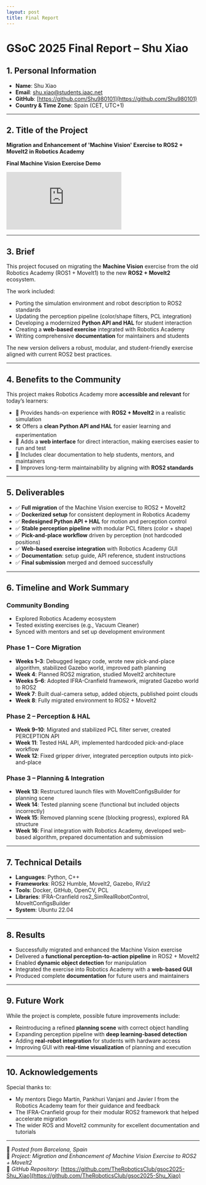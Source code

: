 ```yaml
---
layout: post
title: Final Report
---
```


# GSoC 2025 Final Report – Shu Xiao

## 1. Personal Information
- **Name**: Shu Xiao  
- **Email**: shu.xiao@students.iaac.net  
- **GitHub**: [https://github.com/Shu980101](https://github.com/Shu980101)  
- **Country & Time Zone**: Spain (CET, UTC+1)  

---

## 2. Title of the Project
**Migration and Enhancement of 'Machine Vision' Exercise to ROS2 + MoveIt2 in Robotics Academy**

<strong>Final Machine Vision Exercise Demo</strong><br>
<div class="video_container">
<iframe src="https://www.youtube.com/embed/s74suaPilt8" title="Final Machine Vision Exercise Demo" frameborder="0" allow="accelerometer; autoplay; clipboard-write; encrypted-media; gyroscope; picture-in-picture" allowfullscreen class="video"></iframe>
</div>

---

## 3. Brief
This project focused on migrating the **Machine Vision** exercise from the old Robotics Academy (ROS1 + MoveIt1) to the new **ROS2 + MoveIt2** ecosystem.  

The work included:  
- Porting the simulation environment and robot description to ROS2 standards  
- Updating the perception pipeline (color/shape filters, PCL integration)  
- Developing a modernized **Python API and HAL** for student interaction  
- Creating a **web-based exercise** integrated with Robotics Academy  
- Writing comprehensive **documentation** for maintainers and students  

The new version delivers a robust, modular, and student-friendly exercise aligned with current ROS2 best practices.

---

## 4. Benefits to the Community
This project makes Robotics Academy more **accessible and relevant** for today’s learners:  

- 🎯 Provides hands-on experience with **ROS2 + MoveIt2** in a realistic simulation  
- 🛠️ Offers a **clean Python API and HAL** for easier learning and experimentation  
- 👀 Adds a **web interface** for direct interaction, making exercises easier to run and test  
- 📝 Includes clear documentation to help students, mentors, and maintainers  
- 🔄 Improves long-term maintainability by aligning with **ROS2 standards**  

---

## 5. Deliverables
- ✅ **Full migration** of the Machine Vision exercise to ROS2 + MoveIt2  
- ✅ **Dockerized setup** for consistent deployment in Robotics Academy  
- ✅ **Redesigned Python API + HAL** for motion and perception control  
- ✅ **Stable perception pipeline** with modular PCL filters (color + shape)  
- ✅ **Pick-and-place workflow** driven by perception (not hardcoded positions)  
- ✅ **Web-based exercise integration** with Robotics Academy GUI  
- ✅ **Documentation**: setup guide, API reference, student instructions  
- ✅ **Final submission** merged and demoed successfully  

---

## 6. Timeline and Work Summary

### **Community Bonding**
- Explored Robotics Academy ecosystem  
- Tested existing exercises (e.g., Vacuum Cleaner)  
- Synced with mentors and set up development environment  

### **Phase 1 – Core Migration**
- **Weeks 1–3**: Debugged legacy code, wrote new pick-and-place algorithm, stabilized Gazebo world, improved path planning  
- **Week 4**: Planned ROS2 migration, studied MoveIt2 architecture  
- **Weeks 5–6**: Adopted IFRA-Cranfield framework, migrated Gazebo world to ROS2  
- **Week 7**: Built dual-camera setup, added objects, published point clouds  
- **Week 8**: Fully migrated environment to ROS2 + MoveIt2  

### **Phase 2 – Perception & HAL**
- **Week 9–10**: Migrated and stabilized PCL filter server, created PERCEPTION API  
- **Week 11**: Tested HAL API, implemented hardcoded pick-and-place workflow  
- **Week 12**: Fixed gripper driver, integrated perception outputs into pick-and-place  

### **Phase 3 – Planning & Integration**
- **Week 13**: Restructured launch files with MoveItConfigsBuilder for planning scene  
- **Week 14**: Tested planning scene (functional but included objects incorrectly)  
- **Week 15**: Removed planning scene (blocking progress), explored RA structure  
- **Week 16**: Final integration with Robotics Academy, developed web-based algorithm, prepared documentation and submission  

---

## 7. Technical Details
- **Languages**: Python, C++  
- **Frameworks**: ROS2 Humble, MoveIt2, Gazebo, RViz2  
- **Tools**: Docker, GitHub, OpenCV, PCL  
- **Libraries**: IFRA-Cranfield ros2_SimRealRobotControl, MoveItConfigsBuilder  
- **System**: Ubuntu 22.04  

---

## 8. Results
- Successfully migrated and enhanced the Machine Vision exercise  
- Delivered a **functional perception-to-action pipeline** in ROS2 + MoveIt2  
- Enabled **dynamic object detection** for manipulation 
- Integrated the exercise into Robotics Academy with a **web-based GUI**  
- Produced complete **documentation** for future users and maintainers  

---

## 9. Future Work
While the project is complete, possible future improvements include:  
- Reintroducing a refined **planning scene** with correct object handling  
- Expanding perception pipeline with **deep learning-based detection**  
- Adding **real-robot integration** for students with hardware access  
- Improving GUI with **real-time visualization** of planning and execution  

---

## 10. Acknowledgements
Special thanks to:  
- My mentors Diego Martín, Pankhuri Vanjani and Javier I from the Robotics Academy team for their guidance and feedback  
- The IFRA-Cranfield group for their modular ROS2 framework that helped accelerate migration  
- The wider ROS and MoveIt2 community for excellent documentation and tutorials  

---

📍 *Posted from Barcelona, Spain*  
🧠 *Project: Migration and Enhancement of Machine Vision Exercise to ROS2 + MoveIt2*  
🔗 *GitHub Repository*: [https://github.com/TheRoboticsClub/gsoc2025-Shu_Xiao](https://github.com/TheRoboticsClub/gsoc2025-Shu_Xiao)  
